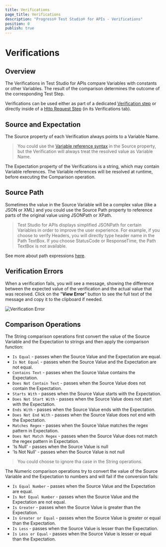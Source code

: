 ```yaml
---
title: Verifications
page_title: Verifications
description: "Progress® Test Studio® for APIs - Verifications"
position: 0
publish: true
---
```


# Verifications

## Overview

The Verifications in Test Studio for APIs compare Variables with constants or other Variables. The result of the comparison determines the outcome of the corresponding Test Step.

Verifications can be used either as part of a dedicated [Verification step](/features/steps/verification) or directly inside of a [Http Request Step](/features/steps/http-request) (in its Verifications tab).



## Source and Expectation

The Source property of each Verification always points to a Variable Name.

> You could use the [Variable reference syntax](/features/variables#Referencing-Variables) in the Source property, but the Verification will always treat the resolved value as Variable Name.  

The Expectation property of the Verifications is a string, which may contain Variable references. The Variable references will be resolved at runtime, before executing the Comparison operation.




## Source Path

Sometimes the value in the Source Variable will be a complex value (like a JSON or XML) and you could use the Source Path property to reference parts of the original value using JSONPath or XPath.

> Test Studio for APIs displays simplified JSONPath for certain Variables in order to improve the user experience. For example, if you choose to verify Headers, you will directly type header name in the Path TextBox. If you choose StatusCode or ResponseTime, the Path TextBox is not available. 

See more about path expressions [here](/features/source-path-expressions).


## Verification Errors

When a verification fails, you will see a message, showing the difference between the expected value of the verification and the actual value that was received. Click on the "**View Error**" button to see the full text of the message and copy it to the clipboard if needed.

![Verification Error][1] 


## Comparison Operations

The String comparison operations first convert the value of the Source Variable and the Expectation to strings and then apply the comparison function:

- `Is Equal` - passes when the Source Value and the Expectation are equal.
- `Is Not Equal` - passes when the Source Value and the Expectation are not equal.
- `Contains Text` - passes when the Source Value contains the Expectation.
- `Does Not Contain Text` - passes when the Source Value does not contain the Expectation.
- `Starts With` - passes when the Source Value starts with the Expectation.
- `Does Not Start With` - passes when the Source Value does not start with the Expectation.
- `Ends With` - passes when the Source Value ends with the Expectation.
- `Does Not End With` - passes when the Source Value does not end with the Expectation.
- `Matches Regex` - passes when the Source Value matches the regex pattern in Expectation.
- `Does Not Match Regex` - passes when the Source Value does not match the regex pattern in Expectation.
- 'Is Null' - passes when the Source Value is null
- 'Is Not Null' - passes when the Source Value is not null

> You could choose to ignore tha case in the String operations. 

The Numeric comparison operations try to convert the value of the Source Variable and the Expectation to numbers and will fail if the conversion fails:

- `Is Equal Number` - passes when the Source Value and the Expectation are equal.
- `Is Not Equal Number` - passes when the Source Value and the Expectation are not equal.
- `Is Greater` - passes when the Source Value is greater than the Expectation.
- `Is Greater or Equal` - passes when the Source Value is greater or equal than the Expectation. 
- `Is Less` - passes when the Source Value is lesser than the Expectation.
- `Is Less or Equal` - passes when the Source Value is lesser or equal than the Expectation.


[1]: /img/features/verifications/verification-error.png